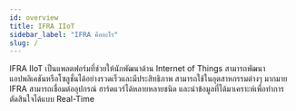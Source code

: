 ```yaml
---
id: overview
title: IFRA IIoT
sidebar_label: "IFRA คืออะไร"
slug: /
---
```




IFRA IIoT เป็นแพลตฟอร์มที่ช่วยให้นักพัฒนาด้าน Internet of Things สามารถพัฒนาแอปพลิเคชันหรือโซลูชั่นได้อย่างรวดเร็วและมีประสิทธิภาพ สามารถใช้ในอุตสาหกรรมต่างๆ มากมาย  IFRA สามารถเชื่อมต่ออุปกรณ์ ฮาร์ดแวร์ได้หลายหลายชนิด และนำข้อมูลที่ได้มาเคราะห์เพื่อทำการตัดสินใจได้แบบ Real-Time 



